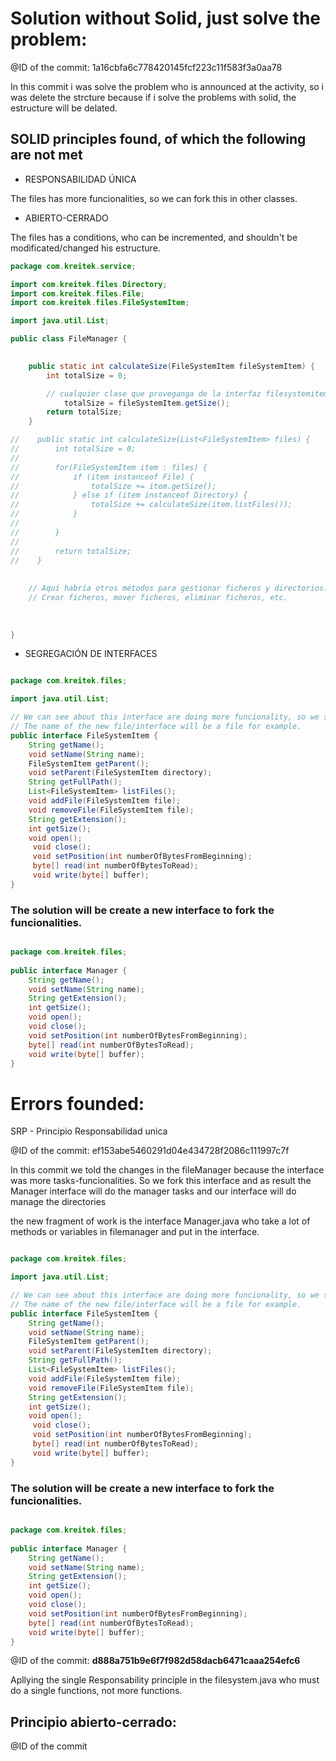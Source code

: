 # Solution without Solid, just solve the problem:


@ID of the commit: 1a16cbfa6c778420145fcf223c11f583f3a0aa78

In this commit i was solve the problem who is announced at the activity, so i was delete the strcture because if i solve the problems with solid, the estructure will be delated.


## SOLID  principles found, of which the following are not met

* RESPONSABILIDAD ÚNICA 

The files has more funcionalities, so we can fork this in other classes.



* ABIERTO-CERRADO

The files has a conditions, who can be incremented, and shouldn't be modificated/changed his estructure.

```java
package com.kreitek.service;

import com.kreitek.files.Directory;
import com.kreitek.files.File;
import com.kreitek.files.FileSystemItem;

import java.util.List;

public class FileManager {

    
	public static int calculateSize(FileSystemItem fileSystemItem) {
        int totalSize = 0;

        // cualquier clase que proveganga de la interfaz filesystemitem
            totalSize = fileSystemItem.getSize();
        return totalSize;
    }

//    public static int calculateSize(List<FileSystemItem> files) {
//        int totalSize = 0;
//
//        for(FileSystemItem item : files) {
//            if (item instanceof File) {
//                totalSize += item.getSize();
//            } else if (item instanceof Directory) {
//                totalSize += calculateSize(item.listFiles());
//            }
//            
//        }
//
//        return totalSize;
//    }
	
	
    // Aquí habría otros métodos para gestionar ficheros y directorios:
    // Crear ficheros, mover ficheros, eliminar ficheros, etc.
	
	
	
}

```

* SEGREGACIÓN DE INTERFACES


```java

package com.kreitek.files;

import java.util.List;

// We can see about this interface are doing more funcionality, so we should fork the funcionality in more files
// The name of the new file/interface will be a file for example.
public interface FileSystemItem {
    String getName();
    void setName(String name);
    FileSystemItem getParent();
    void setParent(FileSystemItem directory);
    String getFullPath();
    List<FileSystemItem> listFiles();
    void addFile(FileSystemItem file);
    void removeFile(FileSystemItem file);                                             
    String getExtension();                           
    int getSize();                                   
    void open();                                     
     void close();                                    
     void setPosition(int numberOfBytesFromBeginning);
     byte[] read(int numberOfBytesToRead);            
     void write(byte[] buffer); 
}

```

### The solution will be create a new interface to fork the funcionalities.

```java

package com.kreitek.files;
 
public interface Manager {
 	String getName();
 	void setName(String name);
 	String getExtension();
 	int getSize();
 	void open();
 	void close();
	void setPosition(int numberOfBytesFromBeginning);
 	byte[] read(int numberOfBytesToRead);
 	void write(byte[] buffer);
}

```

# Errors founded:


SRP - Principio Responsabilidad unica

@ID of the commit: ef153abe5460291d04e434728f2086c111997c7f

In this commit we told the changes in the fileManager because the interface was more tasks-funcionalities. So we fork this interface and as result the Manager interface will do the manager tasks and our interface will do manage the directories 

the new fragment of work is the interface  Manager.java who take a lot of methods or variables in filemanager and put in the interface. 


```java

package com.kreitek.files;

import java.util.List;

// We can see about this interface are doing more funcionality, so we should fork the funcionality in more files
// The name of the new file/interface will be a file for example.
public interface FileSystemItem {
    String getName();
    void setName(String name);
    FileSystemItem getParent();
    void setParent(FileSystemItem directory);
    String getFullPath();
    List<FileSystemItem> listFiles();
    void addFile(FileSystemItem file);
    void removeFile(FileSystemItem file);                                             
    String getExtension();                           
    int getSize();                                   
    void open();                                     
     void close();                                    
     void setPosition(int numberOfBytesFromBeginning);
     byte[] read(int numberOfBytesToRead);            
     void write(byte[] buffer); 
}

```

### The solution will be create a new interface to fork the funcionalities.

```java

package com.kreitek.files;
 
public interface Manager {
 	String getName();
 	void setName(String name);
 	String getExtension();
 	int getSize();
 	void open();
 	void close();
	void setPosition(int numberOfBytesFromBeginning);
 	byte[] read(int numberOfBytesToRead);
 	void write(byte[] buffer);
}

```

@ID of the commit: **d888a751b9e6f7f982d58dacb6471caaa254efc6**


Apllying the single Responsability principle in the filesystem.java who must do a single functions, not more functions.


## Principio abierto-cerrado:

@ID of the commit